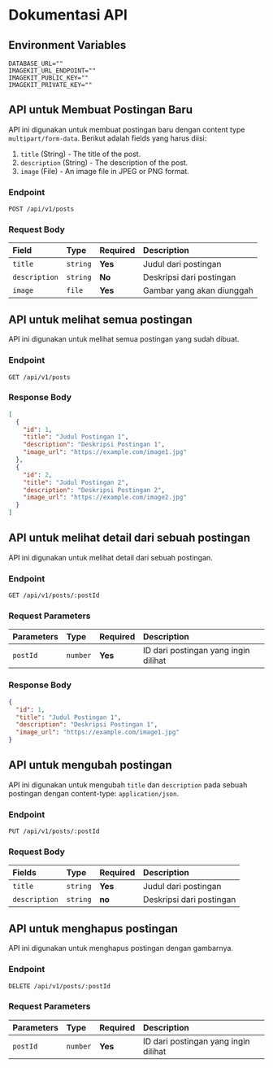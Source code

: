 # Dokumentasi API

## Environment Variables

```env
DATABASE_URL=""
IMAGEKIT_URL_ENDPOINT=""
IMAGEKIT_PUBLIC_KEY=""
IMAGEKIT_PRIVATE_KEY=""
```

## API untuk Membuat Postingan Baru

API ini digunakan untuk membuat postingan baru dengan content type `multipart/form-data`. Berikut adalah fields yang harus diisi:

1. `title` (String) - The title of the post.
2. `description` (String) - The description of the post.
3. `image` (File) - An image file in JPEG or PNG format.

### Endpoint

```http
POST /api/v1/posts
```

### Request Body

| Field         | Type     | Required | Description               |
| :------------ | :------- | :------- | :------------------------ |
| `title`       | `string` | **Yes**  | Judul dari postingan      |
| `description` | `string` | **No**   | Deskripsi dari postingan  |
| `image`       | `file`   | **Yes**  | Gambar yang akan diunggah |

## API untuk melihat semua postingan

API ini digunakan untuk melihat semua postingan yang sudah dibuat.

### Endpoint

```http
GET /api/v1/posts
```

### Response Body

```json
[
  {
    "id": 1,
    "title": "Judul Postingan 1",
    "description": "Deskripsi Postingan 1",
    "image_url": "https://example.com/image1.jpg"
  },
  {
    "id": 2,
    "title": "Judul Postingan 2",
    "description": "Deskripsi Postingan 2",
    "image_url": "https://example.com/image2.jpg"
  }
]
```

## API untuk melihat detail dari sebuah postingan

API ini digunakan untuk melihat detail dari sebuah postingan.

### Endpoint

```http
GET /api/v1/posts/:postId
```

### Request Parameters

| Parameters | Type     | Required | Description                          |
| :--------- | :------- | :------- | :----------------------------------- |
| `postId`   | `number` | **Yes**  | ID dari postingan yang ingin dilihat |

### Response Body

```json
{
  "id": 1,
  "title": "Judul Postingan 1",
  "description": "Deskripsi Postingan 1",
  "image_url": "https://example.com/image1.jpg"
}
```

## API untuk mengubah postingan

API ini digunakan untuk mengubah `title` dan `description` pada sebuah postingan dengan content-type: `application/json`.

### Endpoint

```http
PUT /api/v1/posts/:postId
```

### Request Body

| Fields        | Type     | Required | Description              |
| :------------ | :------- | :------- | :----------------------- |
| `title`       | `string` | **Yes**  | Judul dari postingan     |
| `description` | `string` | **no**   | Deskripsi dari postingan |

## API untuk menghapus postingan

API ini digunakan untuk menghapus postingan dengan gambarnya.

### Endpoint

```http
DELETE /api/v1/posts/:postId
```

### Request Parameters

| Parameters | Type     | Required | Description                          |
| :--------- | :------- | :------- | :----------------------------------- |
| `postId`   | `number` | **Yes**  | ID dari postingan yang ingin dilihat |
